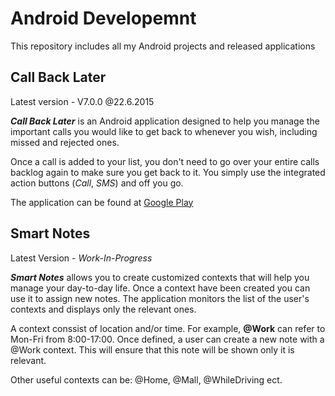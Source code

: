 # Android Developemnt
This repository includes all my Android projects and released applications

## Call Back Later
Latest version - V7.0.0 @22.6.2015

**_Call Back Later_** is an Android application designed to help you manage the important calls you would like to get back to whenever you wish, including missed and rejected ones.

Once a call is added to your list, you don't need to go over your entire calls backlog again to make sure you get back to it. You simply use the integrated action buttons (_Call_, _SMS_) and off you go.

The application can be found at [Google Play](https://play.google.com/store/apps/details?id=com.jellyfish.illbeback&hl=en)



## Smart Notes
Latest Version - _Work-In-Progress_

**_Smart Notes_** allows you to create customized contexts that will help you manage your day-to-day life.
Once a context have been created you can use it to assign new notes. The application monitors the list of the user's contexts and displays only the relevant ones.

A context conssist of location and/or time. For example, **@Work** can refer to Mon-Fri from 8:00-17:00. Once defined, a user can create a new note with a @Work context. This will ensure that this note will be shown only it is relevant.

Other useful contexts can be: @Home, @Mall, @WhileDriving ect.
